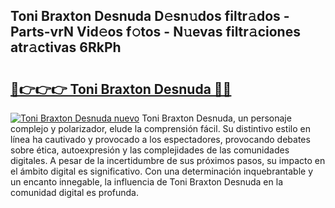 ## Toni Braxton Desnuda D𝚎sn𝚞dos filtr𝚊dos - Parts-vrN Vid𝚎os f𝚘tos - N𝚞evas filtr𝚊ciones atr𝚊ctivas 6RkPh

# <h2><a href="http://mb0fyx.tromn.icu/?c=Toni+Braxton+Desnuda">🔗👉👉👉 Toni Braxton Desnuda 🔗🔗</a></h2>

[![Toni Braxton Desnuda nuevo](https://i.imgur.com/pEAQMta.gif)](http://mb0fyx.tromn.icu/?c=Toni+Braxton+Desnuda)
Toni Braxton Desnuda, un personaje complejo y polarizador, elude la comprensión fácil. Su distintivo estilo en línea ha cautivado y provocado a los espectadores, provocando debates sobre ética, autoexpresión y las complejidades de las comunidades digitales. A pesar de la incertidumbre de sus próximos pasos, su impacto en el ámbito digital es significativo. Con una determinación inquebrantable y un encanto innegable, la influencia de Toni Braxton Desnuda en la comunidad digital es profunda.
